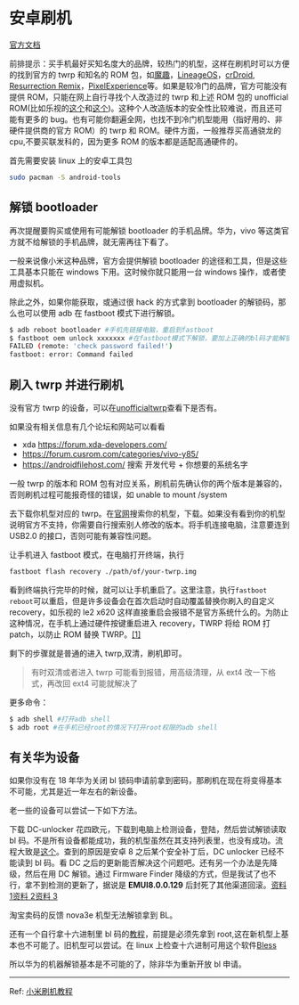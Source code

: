 # 安卓刷机

[官方文档](https://wiki.archlinux.org/index.php/android)

前排提示：买手机最好买知名度大的品牌，较热门的机型，这样在刷机时可以方便的找到官方的 twrp 和知名的 ROM 包，如[魔趣](https://download.mokeedev.com/)，[LineageOS](https://lineageos.org/)，[crDroid](https://crdroid.net/), [Resurrection Remix](https://resurrectionremix.com/)，[PixelExperience](https://download.pixelexperience.org/devices)等。如果是较冷门的品牌，官方可能没有提供 ROM，只能在网上自行寻找个人改造过的 twrp 和上述 ROM 包的 unofficial ROM(比如乐视的[这个](https://forum.xda-developers.com/t/rom-7-1-2-mtk-x620-unofficial-beta-lineageos-14-1-leeco-le2-pro-02-april-2019.3724749/)和[这个](https://github.com/zaoqi-android/Le_X62X_AOSP6.0))。这种个人改造版本的安全性比较难说，而且还可能有更多的 bug。也有可能你翻遍全网，也找不到冷门机型能用（指好用的、非硬件提供商的官方 ROM）的 twrp 和 ROM。硬件方面，一般推荐买高通骁龙的 cpu,不要买联发科的，因为更多 ROM 的版本都是适配高通硬件的。

首先需要安装 linux 上的安卓工具包

```bash
sudo pacman -S android-tools
```

## 解锁 bootloader

再次提醒要购买或使用有可能解锁 bootloader 的手机品牌。华为，vivo 等这类官方就不给解锁的手机品牌，就无需再往下看了。

一般来说像小米这种品牌，官方会提供解锁 bootloader 的途径和工具，但是这些工具基本只能在 windows 下用。这时候你就只能用一台 windows 操作，或者使用虚拟机。

除此之外，如果你能获取，或通过很 hack 的方式拿到 bootloader 的解锁码，那么也可以使用 adb 在 fastboot 模式下进行解锁。

```bash
$ adb reboot bootloader #手机先链接电脑，重启到fastboot
$ fastboot oem unlock xxxxxxx #在fastboot模式下解锁，要加上正确的bl码才能解锁，否则会报错
FAILED (remote: 'check password failed!')
fastboot: error: Command failed
```

## 刷入 twrp 并进行刷机

没有官方 twrp 的设备，可以在[unofficialtwrp](https://unofficialtwrp.com/devices/)查看下是否有。

如果没有相关信息有几个论坛和网站可以看看

- xda https://forum.xda-developers.com/
- https://forum.cusrom.com/categories/vivo-y85/
- https://androidfilehost.com/ 搜索 开发代号 + 你想要的系统名字

一般 twrp 的版本和 ROM 包有对应关系，刷机前先确认你的两个版本是兼容的，否则刷机过程可能报奇怪的错误，如 unable to mount /system

去下载你机型对应的 twrp。在[官网](https://twrp.me/Devices/)搜索你的机型，下载。如果没有看到你的机型说明官方不支持，你需要自行搜索别人修改的版本。将手机连接电脑，注意要连到 USB2.0 的接口，否则可能有兼容性问题。

让手机进入 fastboot 模式，在电脑打开终端，执行

```bash
fastboot flash recovery ./path/of/your-twrp.img
```

看到终端执行完毕的时候，就可以让手机重启了。这里注意，执行`fastboot reboot`可以重启，但是许多设备会在首次启动时自动覆盖替换你刷入的自定义 recovery，如乐视的 le2 x620 这样直接重启会报错不是官方系统什么的。为防止这种情况，在手机上通过硬件按键重启进入 recovery，TWRP 将给 ROM 打 patch，以防止 ROM 替换 TWRP。[[1]](https://twrp.me/xiaomi/xiaomimi5.html)

剩下的步骤就是普通的进入 twrp,双清，刷机即可。

> 有时双清或者进入 twrp 可能看到报错，用高级清理，从 ext4 改一下格式，再改回 ext4 可能就解决了

更多命令：

```bash
$ adb shell #打开adb shell
$ adb root #在手机已经root的情况下打开root权限的adb shell
```

## 有关华为设备

如果你没有在 18 年华为关闭 bl 锁码申请前拿到密码，那刷机在现在将变得基本不可能，尤其是近一年左右的新设备。

老一些的设备可以尝试一下如下方法。

下载 DC-unlocker 花四欧元，下载到电脑上检测设备，登陆，然后尝试解锁读取 bl 码。不是所有设备都能成功，我的机型虽然在其支持列表里，也没有成功。流程大致是[这个](https://www.forece.net/post/4886.htm)。查到的原因是安卓 8 之后某个安全补丁后，DC unlocker 已经不能读到 bl 码。看 DC 之后的更新能否解决这个问题吧。还有另一个办法是先降级，然后在用 DC 解锁。通过 Firmware Finder 降级的方式，但是我试了也不行，拿不到检测的更新了，据说是 **EMUI8.0.0.129** 后封死了其他渠道回滚。[资料 1](https://club.huawei.com/thread-15361104-1-1.html)[资料 2](https://cn.ui.vmall.com/thread-19813753-1-1.html)[资料 3](https://www.cnblogs.com/lsgxeva/p/13469490.html)

淘宝卖码的反馈 nova3e 机型无法解锁拿到 BL。

还有一个自行拿十六进制里 bl 码的[教程](https://www.52pojie.cn/thread-816065-1-1.html)，前提是必须先拿到 root,这在新机型上基本也不可能了。旧机型可以尝试。在 linux 上检查十六进制可用这个软件[Bless](https://www.archlinux.org/packages/community/any/bless/)

所以华为的机器解锁基本是不可能的了，除非华为重新开放 bl 申请。

---

Ref: [小米刷机教程](http://www.romleyuan.com/news/readnews?newsid=938)
